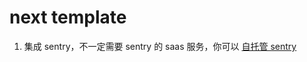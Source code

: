# next template

1. 集成 sentry，不一定需要 sentry 的 saas 服务，你可以 [自托管 sentry](https://develop.sentry.dev/self-hosted/)
